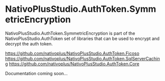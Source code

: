 # NativoPlusStudio.AuthToken.SymmetricEncryption

NativoPlusStudio.AuthToken.SymmetricEncryption is part of the NativoPlusStudio.AuthToken set of libraries that can be used to encrypt and decrypt the auth token.

https://github.com/nativoplus/NativoPlusStudio.AuthToken.Ficoso 
https://github.com/nativoplus/NativoPlusStudio.AuthToken.SqlServerCaching 
https://github.com/nativoplus/NativoPlusStudio.AuthToken.Core

Documentation coming soon...
